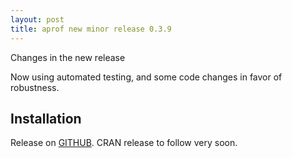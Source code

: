 ```yaml
---
layout: post
title: aprof new minor release 0.3.9
---
```


Changes in the new release

Now using automated testing, and some code changes in favor of robustness.


## Installation

Release on [GITHUB](https://github.com/MarcoDVisser/aprof). CRAN release to follow very soon. 

